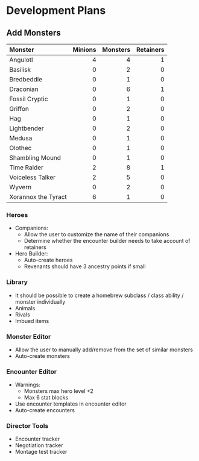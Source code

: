 # Development Plans

## Add Monsters

| Monster             | Minions | Monsters | Retainers |
|:--------------------|--------:|---------:|----------:|
| Angulotl            | 4       | 4        | 1         |
| Basilisk            | 0       | 2        | 0         |
| Bredbeddle          | 0       | 1        | 0         |
| Draconian           | 0       | 6        | 1         |
| Fossil Cryptic      | 0       | 1        | 0         |
| Griffon             | 0       | 2        | 0         |
| Hag                 | 0       | 1        | 0         |
| Lightbender         | 0       | 2        | 0         |
| Medusa              | 0       | 1        | 0         |
| Olothec             | 0       | 1        | 0         |
| Shambling Mound     | 0       | 1        | 0         |
| Time Raider         | 2       | 8        | 1         |
| Voiceless Talker    | 2       | 5        | 0         |
| Wyvern              | 0       | 2        | 0         |
| Xorannox the Tyract | 6       | 1        | 0         |

### Heroes

* Companions:
  * Allow the user to customize the name of their companions
  * Determine whether the encounter builder needs to take account of retainers
* Hero Builder:
  * Auto-create heroes
  * Revenants should have 3 ancestry points if small

### Library

* It should be possible to create a homebrew subclass / class ability / monster individually
* Animals
* Rivals
* Imbued items

### Monster Editor

* Allow the user to manually add/remove from the set of similar monsters
* Auto-create monsters

### Encounter Editor

* Warnings:
  * Monsters max hero level +2
  * Max 6 stat blocks
* Use encounter templates in encounter editor
* Auto-create encounters

### Director Tools

* Encounter tracker
* Negotiation tracker
* Montage test tracker
